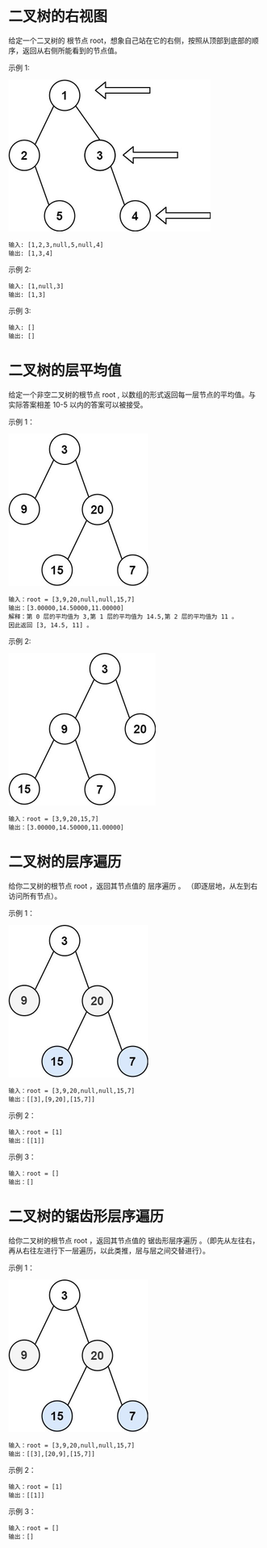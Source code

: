 # 二叉树的右视图
给定一个二叉树的 根节点 root，想象自己站在它的右侧，按照从顶部到底部的顺序，返回从右侧所能看到的节点值。

示例 1:

![alt text](image.png)

    输入: [1,2,3,null,5,null,4]
    输出: [1,3,4]
示例 2:

    输入: [1,null,3]
    输出: [1,3]
示例 3:

    输入: []
    输出: []
# 二叉树的层平均值
给定一个非空二叉树的根节点 root , 以数组的形式返回每一层节点的平均值。与实际答案相差 10-5 以内的答案可以被接受。

示例 1：

![alt text](image-1.png)

    输入：root = [3,9,20,null,null,15,7]
    输出：[3.00000,14.50000,11.00000]
    解释：第 0 层的平均值为 3,第 1 层的平均值为 14.5,第 2 层的平均值为 11 。
    因此返回 [3, 14.5, 11] 。
示例 2:

![alt text](image-2.png)

    输入：root = [3,9,20,15,7]
    输出：[3.00000,14.50000,11.00000]
# 二叉树的层序遍历
给你二叉树的根节点 root ，返回其节点值的 层序遍历 。 （即逐层地，从左到右访问所有节点）。

示例 1：

![alt text](image-3.png)

    输入：root = [3,9,20,null,null,15,7]
    输出：[[3],[9,20],[15,7]]
示例 2：

    输入：root = [1]
    输出：[[1]]
示例 3：

    输入：root = []
    输出：[]
# 二叉树的锯齿形层序遍历
给你二叉树的根节点 root ，返回其节点值的 锯齿形层序遍历 。（即先从左往右，再从右往左进行下一层遍历，以此类推，层与层之间交替进行）。

示例 1：

![alt text](image-4.png)

    输入：root = [3,9,20,null,null,15,7]
    输出：[[3],[20,9],[15,7]]
示例 2：

    输入：root = [1]
    输出：[[1]]
示例 3：    

    输入：root = []
    输出：[]